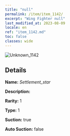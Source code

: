 ```yaml
---
title: "null"
permalink: /item/item_1142/
excerpt: "Wing Fighter null"
last_modified_at: 2023-08-09
locale: en
ref: "item_1142.md"
toc: false
classes: wide
---
```



 ![Unknown_1142](/images/item/Settlement_star_p.png)



## Details

 **Name:** *Settlement_star* 

 **Description:** 

 **Rarity:** 1 

 **Type:** 1 

 **Suction:** true 

 **Auto Suction:** false 


